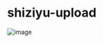 # shiziyu-upload

![image](https://user-images.githubusercontent.com/15842234/145923111-5b8c7342-3de3-46b8-b9e4-04c15ad2484e.png)
